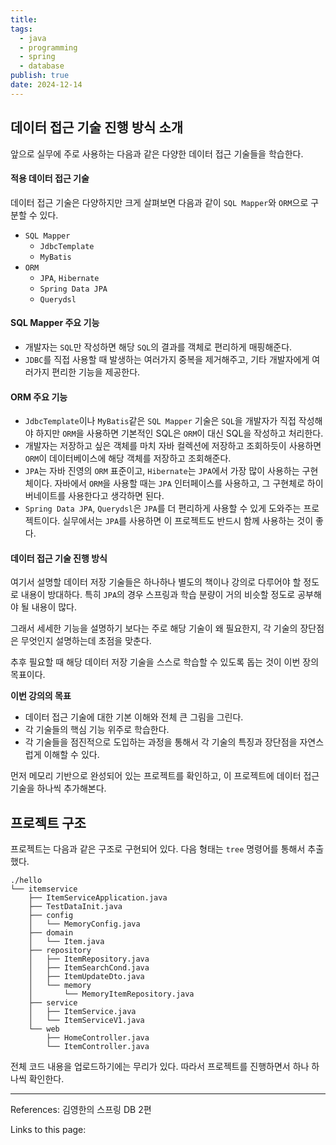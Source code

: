 ```yaml
---
title: 
tags:
  - java
  - programming
  - spring
  - database
publish: true
date: 2024-12-14
---
```

## 데이터 접근 기술 진행 방식 소개
앞으로 실무에 주로 사용하는 다음과 같은 다양한 데이터 접근 기술들을 학습한다.

#### 적용 데이터 접근 기술

데이터 접근 기술은 다양하지만 크게 살펴보면 다음과 같이 `SQL Mapper`와 `ORM`으로 구분할 수 있다.

- `SQL Mapper`
	- `JdbcTemplate`
	- `MyBatis`
- `ORM`
	- `JPA`, `Hibernate`
	- `Spring Data JPA`
	- `Querydsl`

#### SQL Mapper 주요 기능
- 개발자는 `SQL`만 작성하면 해당 `SQL`의 결과를 객체로 편리하게 매핑해준다.
- `JDBC`를 직접 사용할 때 발생하는 여러가지 중복을 제거해주고, 기타 개발자에게 여러가지 편리한 기능을 제공한다.

#### ORM 주요 기능
- `JdbcTemplate`이나 `MyBatis`같은 `SQL Mapper` 기술은 `SQL`을 개발자가 직접 작성해야 하지만 `ORM`을 사용하면 기본적인 SQL은 `ORM`이 대신 SQL을 작성하고 처리한다.
- 개발자는 저장하고 싶은 객체를 마치 자바 컬렉션에 저장하고 조회하듯이 사용하면 `ORM`이 데이터베이스에 해당 객체를 저장하고 조회해준다.
- `JPA`는 자바 진영의 `ORM` 표준이고, `Hibernate`는 `JPA`에서 가장 많이 사용하는 구현체이다. 자바에서 `ORM`을 사용할 때는 `JPA` 인터페이스를 사용하고, 그 구현체로 하이버네이트를 사용한다고 생각하면 된다.
- `Spring Data JPA`, `Querydsl`은 `JPA`를 더 편리하게 사용할 수 있게 도와주는 프로젝트이다. 실무에서는 `JPA`를 사용하면 이 프로젝트도 반드시 함께 사용하는 것이 좋다.

#### 데이터 접근 기술 진행 방식
여기서 설명할 데이터 저장 기술들은 하나하나 별도의 책이나 강의로 다루어야 할 정도로 내용이 방대하다. 특히 `JPA`의 경우 스프링과 학습 분량이 거의 비슷할 정도로 공부해야 될 내용이 많다.

그래서 세세한 기능을 설명하기 보다는 주로 해당 기술이 왜 필요한지, 각 기술의 장단점은 무엇인지 설명하는데 초점을 맞춘다.

추후 필요할 때 해당 데이터 저장 기술을 스스로 학습할 수 있도록 돕는 것이 이번 장의 목표이다.

**이번 강의의 목표**
- 데이터 접근 기술에 대한 기본 이해와 전체 큰 그림을 그린다.
- 각 기술들의 핵심 기능 위주로 학습한다.
- 각 기술들을 점진적으로 도입하는 과정을 통해서 각 기술의 특징과 장단점을 자연스럽게 이해할 수 있다.

먼저 메모리 기반으로 완성되어 있는 프로젝트를 확인하고, 이 프로젝트에 데이터 접근 기술을 하나씩 추가해본다.

## 프로젝트 구조

프로젝트는 다음과 같은 구조로 구현되어 있다. 다음 형태는 `tree` 명령어를 통해서 추출했다.

```
./hello
└── itemservice
    ├── ItemServiceApplication.java
    ├── TestDataInit.java
    ├── config
    │   └── MemoryConfig.java
    ├── domain
    │   └── Item.java
    ├── repository
    │   ├── ItemRepository.java
    │   ├── ItemSearchCond.java
    │   ├── ItemUpdateDto.java
    │   └── memory
    │       └── MemoryItemRepository.java
    ├── service
    │   ├── ItemService.java
    │   └── ItemServiceV1.java
    └── web
        ├── HomeController.java
        └── ItemController.java
```

전체 코드 내용을 업로드하기에는 무리가 있다. 따라서 프로젝트를 진행하면서 하나 하나씩 확인한다.






---
References: 김영한의 스프링 DB 2편

Links to this page: 